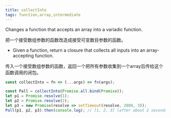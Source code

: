 ```yaml
---
title: collectInto
tags: function,array,intermediate
---
```


Changes a function that accepts an array into a variadic function.

把一个接受数组参数的函数改造成接受可变数目参数的函数。

- Given a function, return a closure that collects all inputs into an array-accepting function.
  
传入一个接受数组参数的函数，返回一个把所有参数收集到一个array后传给这个函数调用的闭包。

```js
const collectInto = fn => (...args) => fn(args);
```

```js
const Pall = collectInto(Promise.all.bind(Promise));
let p1 = Promise.resolve(1);
let p2 = Promise.resolve(2);
let p3 = new Promise(resolve => setTimeout(resolve, 2000, 3));
Pall(p1, p2, p3).then(console.log); // [1, 2, 3] (after about 2 seconds)
```
